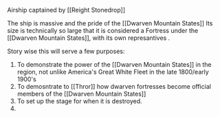 Airship captained by [[Reight Stonedrop]]

The ship is massive and the pride of the [[Dwarven Mountain States]]
Its size is technically so large that it is considered a Fortress under the [[Dwarven Mountain States]], with its own represantives . 

Story wise this will serve a few purposes:

1. To demonstrate the power of the [[Dwarven Mountain States]] in the region, not unlike America's Great White Fleet in the late 1800/early 1900's
2. To demosntrate to [[Thror]] how dwarven fortresses become official members of the [[Dwarven Mountain States]]
3. To set up the stage for when it is destroyed.
4. 